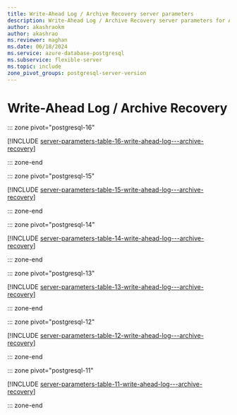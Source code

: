 ```yaml
---
title: Write-Ahead Log / Archive Recovery server parameters
description: Write-Ahead Log / Archive Recovery server parameters for Azure Database for PostgreSQL - Flexible Server.
author: akashraokm
author: akashrao
ms.reviewer: maghan
ms.date: 06/18/2024
ms.service: azure-database-postgresql
ms.subservice: flexible-server
ms.topic: include
zone_pivot_groups: postgresql-server-version
---
```

# Write-Ahead Log / Archive Recovery


::: zone pivot="postgresql-16"

[!INCLUDE [server-parameters-table-16-write-ahead-log---archive-recovery](./includes/server-parameters-table-16-write-ahead-log---archive-recovery.md)]

::: zone-end


::: zone pivot="postgresql-15"

[!INCLUDE [server-parameters-table-15-write-ahead-log---archive-recovery](./includes/server-parameters-table-15-write-ahead-log---archive-recovery.md)]

::: zone-end


::: zone pivot="postgresql-14"

[!INCLUDE [server-parameters-table-14-write-ahead-log---archive-recovery](./includes/server-parameters-table-14-write-ahead-log---archive-recovery.md)]

::: zone-end


::: zone pivot="postgresql-13"

[!INCLUDE [server-parameters-table-13-write-ahead-log---archive-recovery](./includes/server-parameters-table-13-write-ahead-log---archive-recovery.md)]

::: zone-end


::: zone pivot="postgresql-12"

[!INCLUDE [server-parameters-table-12-write-ahead-log---archive-recovery](./includes/server-parameters-table-12-write-ahead-log---archive-recovery.md)]

::: zone-end


::: zone pivot="postgresql-11"

[!INCLUDE [server-parameters-table-11-write-ahead-log---archive-recovery](./includes/server-parameters-table-11-write-ahead-log---archive-recovery.md)]

::: zone-end


